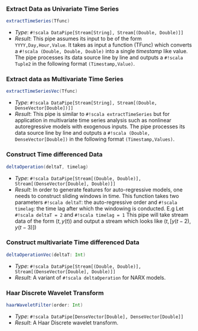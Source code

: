 
### Extract Data as Univariate Time Series

```scala
extractTimeSeries(Tfunc)
```

* _Type_: `#!scala DataPipe[Stream[String], Stream[(Double, Double)]]`
* _Result_: This pipe assumes its input to be of the form `YYYY,Day,Hour,Value`. It takes as input a function (TFunc) which converts a `#!scala (Double, Double, Double)` into a single _timestamp_ like value. The pipe processes its data source line by line and outputs a `#!scala Tuple2` in the following format `(Timestamp,Value)`.

### Extract data as Multivariate Time Series

```scala
extractTimeSeriesVec(Tfunc)
```

* _Type_: `#!scala DataPipe[Stream[String], Stream[(Double, DenseVector[Double])]]`
* _Result_: This pipe is similar to `#!scala extractTimeSeries` but for application in multivariate time series analysis such as nonlinear autoregressive models with exogenous inputs. The pipe processes its data source line by line and outputs a `#!scala (Double, DenseVector[Double])` in the following format `(Timestamp,Values)`.


### Construct Time differenced Data

```scala
deltaOperation(deltaT, timelag)
```

* _Type_: `#!scala DataPipe[Stream[(Double, Double)], Stream[(DenseVector[Double], Double)]]`
* _Result_: In order to generate features for auto-regressive models, one needs to construct sliding windows in time. This function takes two parameters `#!scala deltaT`: the auto-regressive order and `#!scala timelag`: the time lag after which the windowing is conducted. E.g Let `#!scala deltaT = 2` and `#!scala timelag = 1` This pipe will take stream data of the form $(t, y(t))$ and output a stream which looks like $(t, [y(t-2), y(t-3)])$


### Construct multivariate Time differenced Data

```scala
deltaOperationVec(deltaT: Int)
```

* _Type_: `#!scala DataPipe[Stream[(Double, Double)], Stream[(DenseVector[Double], Double)]]`
* _Result_: A variant of `#!scala deltaOperation` for NARX models.


### Haar Discrete Wavelet Transform

```scala
haarWaveletFilter(order: Int)
```

* _Type_: `#!scala DataPipe[DenseVector[Double], DenseVector[Double]]`
* _Result_: A Haar Discrete wavelet transform.

